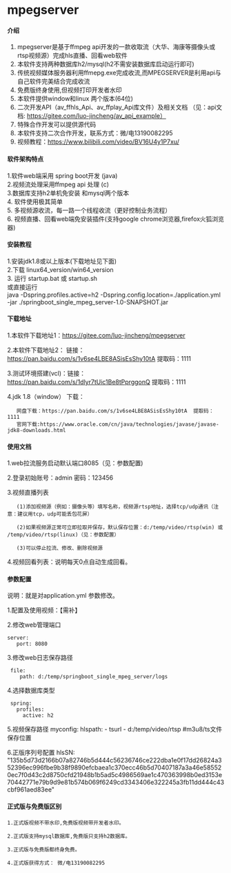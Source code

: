 # mpegserver

#### 介绍
   1. mpegserver是基于ffmpeg api开发的一款收取流（大华、海康等摄像头或rtsp视频源）完成hls直播、回看web软件       
   2. 本软件支持两种数据库h2/mysql(h2不需安装数据库启动运行即可)                                     
   3. 传统视频媒体服务器利用ffmepg.exe完成收流,而MPEGSERVER是利用api与自己软件完美结合完成收流                
   4. 免费版终身使用,但视频打印开发者水印                                                      
   5. 本软件提供window和linux  两个版本(64位)                                            
   6. 二次开发API（av_ffhls_Api、av_ffplay_Api库文件）及相关文档
   （见：api文档: https://gitee.com/luo-jincheng/av_api_example）                    
   7. 特殊合作开发可以提供源代码                                                           
   8. 本软件支持二次合作开发，联系方式：微/电13190082295 
   9. 视频教程：https://www.bilibili.com/video/BV16U4y1P7xu/

#### 软件架构特点
   1.软件web端采用 spring boot开发 (java)                       
   2.视频流处理采用ffmpeg api 处理 (c)                            
   3.数据库支持h2单机免安装 和mysql两个版本                             
   4. 软件使用极其简单                                           
   5. 多视频源收流，每一路一个线程收流（更好控制业务流程）                         
   6. 视频直播、回看web端免安装插件(支持google chrome浏览器,firefox火狐浏览器)  


#### 安装教程
   1.安装jdk1.8或以上版本(下载地址见下面)                                                                                                                        
   2.下载 linux64_version/win64_version                                                                                                                   
   3. 运行 startup.bat 或 startup.sh                                                                                                     
     或直接运行                                                                                                                                  
     java -Dspring.profiles.active=h2  -Dspring.config.location=./application.yml    -jar ./springboot_single_mpeg_server-1.0-SNAPSHOT.jar   

#### 下载地址
   1.本软件下载地址1：https://gitee.com/luo-jincheng/mpegserver 

   2.本软件下载地址2： 链接：https://pan.baidu.com/s/1v6se4LBE8ASisEsShy10tA     提取码：1111  

   3.测试环境搭建(vcl)：链接：https://pan.baidu.com/s/1dlyr7tUic1Be8tPprggonQ	提取码：1111 
    
   4.jdk 1.8（window） 下载：

       网盘下载：https://pan.baidu.com/s/1v6se4LBE8ASisEsShy10tA  提取码：1111   
       官网下载:https://www.oracle.com/cn/java/technologies/javase/javase-jdk8-downloads.html
    
   

    
#### 使用文档
               
  1.web拉流服务启动默认端口8085（见：参数配置)

  2.登录初始账号：admin 密码：123456

  3.视频直播列表

       (1)添加视频源（例如：摄像头等）填写名称，视频源rtsp地址，选择tcp/udp通讯（注意：建议用tcp，udp可能丢包花屏）

       (2)如果视频源正常可立即拉取并保存，默认保存位置：d:/temp/video/rtsp(win) 或 /temp/video/rtsp(linux)（见：参数配置）

       (3)可以停止拉流、修改、删除视频源

  4.视频回看列表：说明每天0点自动生成回看。


#### 参数配置  

 说明：就是对application.yml 参数修改。

  1.配置及使用视频：【需补】

  2.修改web管理端口

    server:
       port: 8080

  3.修改web日志保存路径

     file:
        path: d:/temp/springboot_single_mpeg_server/logs

  4.选择数据库类型

     spring:
       profiles:
         active: h2

  5.视频保存路径
    myconfig:
       hlspath:
            - tsurl
            - d:/temp/video/rtsp #m3u8/ts文件保存位置

   6.正版序列号配置
        hlsSN: "135b5d73d2166b07a82746b5d444c56236746ce222dba1e0f17dd26824a352396ec996fbe9b38f9890efcbaea1c370ecc46b5d70407187a3a46e585520ec7f0d43c2d8750cfd21948b1b5ad5c4986569ae1c470363998b0ed3153e70442771e79b9d9e81b574b069f6249cd3343406e322245a3fb11dd444c43cbf961aed83ee"

#### 正式版与免费版区别 
                                
    1.正式版视频不带水印,免费版视频带开发者水印。
                
    2.正式版支持mysql数据库,免费版只支持h2数据库。
            
    3.正式版与免费版都终身免费。
                         
    4.正式版获得方式： 微/电13190082295               
                                            




